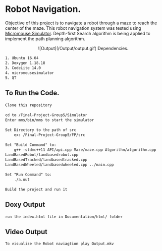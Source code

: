 # Robot Navigation.
Objective of this project is to  navigate a robot through a maze to reach the center of the maze.
This robot navigation system was tested using [Micromouse Simulator](https://github.com/mackorone/mms). 
Depth-first Search algorithm is being applied to implement the path planning algorithm.
<p align="center">
  ![Output](/Output/output.gif)
</p?



## Dependencies.
```
1. Ubuntu 16.04
2. Doxygen 1.18.18
3. CodeLite 14.0
4. micromousesimulator
5. QT

```

## To Run the Code.
```
Clone this repository

cd to /Final-Project-Group5/Simulator
Enter mms/bin/mms to start the simulator

Set Directory to the path of src
	ex: /Final-Project-Group5/FP/src

Set "Build Command" to:
	g++ -std=c++11 API/api.cpp Maze/maze.cpp Algorithm/algorithm.cpp LandBasedRobot/landbasedrobot.cpp LandBasedTracked/landbasedtracked.cpp LandBasedWheeled/landbasedwheeled.cpp ../main.cpp

Set "Run Command" to:
	./a.out

Build the project and run it

```
## Doxy Output 
```
run the index.html file in Documentation/html/ folder

```
## Video Output
```
To visualize the Robot naviagtion play Output.mkv

```



